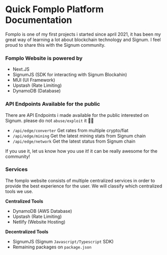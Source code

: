 # Quick Fomplo Platform Documentation
Fomplo is one of my first projects i started since april 2021, it has been my great way of learning a lot about blockchain technology and Signum. I feel proud to share this with the Signum community.

### Fomplo Website is powered by
- Next.JS
- SignumJS (SDK for interacting with Signum Blockahin)
- MUI (UI Framework)
- Upstash (Rate Limiting)
- DynamoDB (Database)

### API Endpoints Available for the public
There are API Endpoints i made available for the public interested on Signum. please do not `abuse/exploit` it 🙏🏻

- `/api/edge/converter` Get rates from multiple crypto/fiat
- `/api/edge/mining` Get the latest mining stats from Signum chain
- `/api/edge/network` Get the latest status from Signum chain

If you use it, let us know how you use it! it can be really awesome for the community!

### Services
The fomplo website consists of multiple centralized services in order to provide the best experience for the user. We will classify which centralized tools we use.

**Centralized Tools**
- DynamoDB (AWS Database)
- Upstash (Rate Limiting)
- Netlify (Website Hosting)

**Decentralized Tools**
- SignumJS (Signum `Javascript/Typescript` SDK)
- Remaining packages on `package.json`
